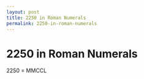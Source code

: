 ```yaml
---
layout: post
title: 2250 in Roman Numerals
permalink: 2250-in-roman-numerals
---
```


# 2250 in Roman Numerals

2250 = MMCCL
